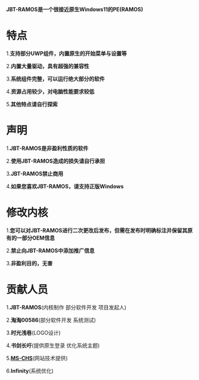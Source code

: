 **JBT-RAMOS是一个很接近原生Windows11的PE(RAMOS)**

# 特点

1.**支持部分UWP组件，内置原生的开始菜单与设置等**

2.**内置大量驱动，具有超强的兼容性**

3.**系统组件完整，可以运行绝大部分的软件**

4.**资源占用较少，对电脑性能要求较低**

5.**其他特点请自行探索**

# 声明

1.**JBT-RAMOS是非盈利性质的软件**

2.**使用JBT-RAMOS造成的损失请自行承担**

3.**JBT-RAMOS禁止商用**

4.**如果您喜欢JBT-RAMOS，请支持正版Windows**

# 修改内核

1.**您可以对JBT-RAMOS进行二次更改后发布，但需在发布时明确标注并保留其原有的一部分OEM信息**

2.**禁止向JBT-RAMOS中添加推广信息**

3.**非盈利目的，无害**

# 贡献人员

1.**JBT-RAMOS**(内核制作 部分软件开发 项目发起人)

2.**淘淘00586**(部分软件开发 系统测试)

3.**时光浅巷**(LOGO设计)

4.**书剑长吁**(提供原生登录 优化系统主题)

5.**[MS-CHS](https://ms-chs.github.io/)**(网站技术提供)

6.**Infinity**(系统优化)

